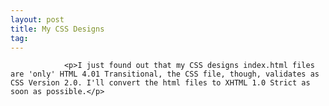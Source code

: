 ```yaml
---
layout: post
title: My CSS Designs
tag: 
---
```



                <p>I just found out that my CSS designs index.html files are 'only' HTML 4.01 Transitional, the CSS file, though, validates as CSS Version 2.0. I'll convert the html files to XHTML 1.0 Strict as soon as possible.</p>
            
